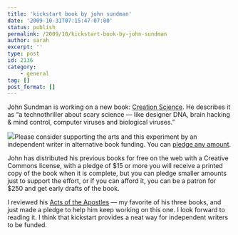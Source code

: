 ```yaml
---
title: 'kickstart book by john sundman'
date: '2009-10-31T07:15:47-07:00'
status: publish
permalink: /2009/10/kickstart-book-by-john-sundman
author: sarah
excerpt: ''
type: post
id: 2136
category:
    - general
tag: []
post_format: []
---
```

John Sundman is working on a new book: [Creation Science](http://www.kickstarter.com/projects/john-sundman/creation-science). He describes it as “a technothriller about scary science — like designer DNA, brain hacking &amp; mind control, computer viruses and biological viruses.”

[![](http://www.kickstarter.com/projects/john-sundman/creation-science/widget/card.jpg)](http://www.kickstarter.com/projects/john-sundman/creation-science)Please consider supporting the arts and this experiment by an independent writer in alternative book funding. You can [pledge any amount](http://www.kickstarter.com/projects/john-sundman/creation-science).

John has distributed his previous books for free on the web with a Creative Commons license, with a pledge of $15 or more you will receive a printed copy of the book when it is complete, but you can pledge smaller amounts just to support the effort, or if you can afford it, you can be a patron for $250 and get early drafts of the book.

I reviewed his [Acts of the Apostles](https://www.ultrasaurus.com/sarahblog/2003/08/acts-of-the-apostles/) — my favorite of his three books, and just made a pledge to help him keep working on this one. I look forward to reading it. I think that kickstart provides a neat way for independent writers to be funded.